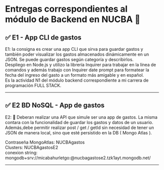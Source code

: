 <h1>Entregas correspondientes al módulo de Backend en NUCBA 	&#128175;</h1> 

<h2> &#9989; E1 -  App CLI de gastos</h2>
E1: la consigna es crear una app CLI que sirva para guardar gastos y también poder visualizar los gastos almacenados dinámicamente en un JSON. 
Se puede guardar gastos según categoría y describirlos. 

<br>
Despliego en Node.js y utilizo la librería Inquirer para trabajar en la línea de comandos y además  trabajo con Inquirer date prompt para formatear la fecha del ingreso del gasto a un formato más amigable y en español.

<br>
Es la actividad N1 del módulo backend correspondiente a mi carrera de programación FULL STACK.

<hr>

<h2> &#9989; E2 BD NoSQL - App de gastos</h2>
E2: 📍 Deberan realizar una API que simule ser una app de gastos. La misma contara con la funcionalidad de guardar los gastos y datos de un usuario. 
Además,debe permitir realizar post / get / getId sin necesidad de tener un JSON de manera local, sino que esté persistido en la DB ( Mongo Atlas ).

Contraseña MongoAtlas: NUCBAgastos <br>
Clusters: NUCBAgastosE2 <br>
conexion string: mongodb+srv://micabahurletgo:<password>@nucbagastose2.tzk1ayt.mongodb.net/

<hr>